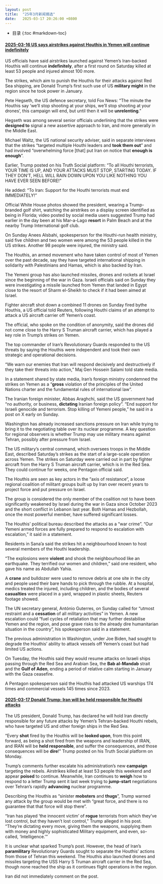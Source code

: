 ```yaml
---
layout: post
title:  "25年3月新闻摘选"
date:   2025-03-17 20:26:00 +0800
---
```


* 目录
  {:toc #markdown-toc}

#### [2025-03-16 US says airstrikes against Houthis in Yemen will continue indefinitely](https://www.theguardian.com/world/2025/mar/16/us-says-airstrikes-against-houthis-in-yemen-will-continue-indefinitely)

US officials have said airstrikes launched against Yemen’s Iran-backed Houthis will continue **indefinitely**, after a first round on Saturday killed at least 53 people and injured almost 100 more.

The strikes, which aim to punish the Houthis for their attacks against Red Sea shipping, are Donald Trump’s first such use of US **military might** in the region since he took power in January.

Pete Hegseth, the US defence secretary, told Fox News: “The minute the Houthis say ‘we’ll stop shooting at your ships, we’ll stop shooting at your drones’, this campaign will end, but until then it will be **unrelenting**.”

Hegseth was among several senior officials underlining that the strikes were **designed to** signal a new assertive approach to Iran, and more generally in the Middle East.

Michael Waltz, the US national security adviser, said in separate interviews that the strikes “targeted multiple Houthi leaders and **took them out**” and had involved “overwhelming force [that] put Iran on notice that **enough is enough**”.

Earlier, Trump posted on his Truth Social platform: “To all Houthi terrorists, YOUR TIME IS UP, AND YOUR ATTACKS MUST STOP, STARTING TODAY. IF THEY DON’T, HELL WILL RAIN DOWN UPON YOU LIKE NOTHING YOU HAVE EVER SEEN BEFORE!”

He added: “To Iran: Support for the Houthi terrorists must end IMMEDIATELY!”

Official White House photos showed the president, wearing a Trump-branded golf shirt, watching the airstrikes on a display screen identified as being in Florida; video posted by social media users suggested Trump had earlier in the day been at his Mar-a-Lago **resort** in Palm Beach and at the nearby Trump International golf club.

On Sunday Anees Alsbahi, spokesperson for the Houthi-run health ministry, said five children and two women were among the 53 people killed in the US strikes. Another 98 people were injured, the ministry said.

The Houthis, an armed movement who have taken control of most of Yemen over the past decade, say they have targeted international shipping in solidarity with Palestinians and Hamas, which is also backed by Iran.

The Yemeni group has also launched missiles, drones and rockets at Israel since the beginning of the war in Gaza. Israeli officials said on Sunday they were investigating a missile launched from Yemen that landed in Egypt close to the resort of Sharm el-Sheikh to check if it had been aimed at Israel.

Fighter aircraft shot down a combined 11 drones on Sunday fired by ​the Houthis, a US​ official told Reuters, following Houthi claims of an attempt to attack a US aircraft carrier off Yemen’s coast.

The official, who spoke on the condition of anonymity, said the drones did not come close to the Harry S Truman aircraft carrier, which has played a key role in Trump’s strikes on Yemen.

The top commander of Iran’s Revolutionary Guards responded to the US threats by saying the Houthis were independent and took their own strategic and operational decisions.

“We warn our enemies that Iran will respond decisively and destructively if they take their threats into action,” Maj Gen Hossein Salami told state media.

In a statement shared by state media, Iran’s foreign ministry condemned the strikes on Yemen as a “**gross** violation of the principles of the United Nations charter and the fundamental rules of international law”.

The Iranian foreign minister, Abbas Araghchi, said the US government had “no authority, or business, **dictating** Iranian foreign policy”. “End support for Israeli genocide and terrorism. Stop killing of Yemeni people,” he said in a post on X early on Sunday.

Washington has already increased sanctions pressure on Iran while trying to bring it to the negotiating table over its nuclear programme. A key question for regional observers is whether Trump may use military means against Tehran, possibly after pressure from Israel.

The US military’s central command, which oversees troops in the Middle East, described Saturday’s strikes as the start of a large-scale operation across Yemen. The strikes on Saturday were carried out in part by fighter aircraft from the Harry S Truman aircraft carrier, which is in the Red Sea. They could continue for weeks, one Pentagon official said.

The Houthis are seen as key actors in the “axis of resistance”, a loose regional coalition of militant groups built up by Iran over recent years to project force and put pressure on Israel.

The group is considered the only member of the coalition not to have been significantly weakened by Israel during the war in Gaza since October 2023 and the short conflict in Lebanon last year. Both Hamas and Hezbollah, once the most powerful member, have suffered significant losses.

The Houthis’ political bureau described the attacks as a “war crime”. “Our Yemeni armed forces are fully prepared to respond to escalation with escalation,” it said in a statement.

Residents in Sana’a said the strikes hit a neighbourhood known to host several members of the Houthi leadership.

“The explosions were **violent** and shook the neighbourhood like an earthquake. They terrified our women and children,” said one resident, who gave his name as Abdullah Yahia.

A **crane** and bulldozer were used to remove debris at one site in the city and people used their bare hands to pick through the rubble. At a hospital, medics treated the injured, including children, and the bodies of several **casualties** were placed in a yard, wrapped in plastic sheets, Reuters footage showed.

The UN secretary general, António Guterres, on Sunday called for “utmost restraint and a **cessation** of all military activities” in Yemen. A new escalation could “fuel cycles of retaliation that may further destabilise Yemen and the region, and pose grave risks to the already dire humanitarian situation in the country”, his spokesperson said in a statement.

The previous administration in Washington, under Joe Biden, had sought to degrade the Houthis’ ability to attack vessels off Yemen’s coast but had limited US actions.

On Tuesday, the Houthis said they would resume attacks on Israeli ships passing through the Red Sea and Arabian Sea, the **Bab al-Mandab** strait and the **Gulf of Aden**, ending a period of relative calm starting in January with the Gaza ceasefire.

A Pentagon spokesperson said the Houthis had attacked US warships 174 times and commercial vessels 145 times since 2023.

#### [2025-03-17 Donald Trump: Iran will be held responsible for Houthi attacks](https://www.theguardian.com/world/2025/mar/17/donald-trump-iran-will-be-held-responsible-for-houthi-attacks)

The US president, Donald Trump, has declared he will hold Iran directly responsible for any future attacks by Yemen’s Tehran-backed Houthi rebels, who have targeted US and other foreign ships in the Red Sea.

“Every **shot** fired by the Houthis will be **looked upon**, from this point forward, as being a shot fired from the weapons and leadership of IRAN, and IRAN will be **held responsible**, and suffer the consequences, and those consequences will be **dire**!” Trump posted on his Truth Social platform on Monday.

Trump’s comments further escalate his administration’s new **campaign** targeting the rebels. Airstrikes killed at least 53 people this weekend and appear **poised** to continue. Meanwhile, Iran continues to **weigh** how to respond to a letter Trump sent it last week trying to **jump-start** negotiations over Tehran’s rapidly **advancing** nuclear programme.

Describing the Houthis as “sinister **mobsters** and **thugs**”, Trump warned any attack by the group would be met with “great force, and there is no guarantee that that force will stop there”.

“Iran has played ‘the innocent victim’ of **rogue** terrorists from which they’ve lost control, but they haven’t lost control,” Trump alleged in his post. “They’re dictating every move, giving them the weapons, supplying them with money and highly sophisticated Military equipment, and even, so-called, ‘Intelligence.’”

It is unclear what sparked Trump’s post. However, the head of Iran’s **paramilitary** Revolutionary Guards sought to separate the Houthis’ actions from those of Tehran this weekend. The Houthis also launched drones and missiles targeting the USS Harry S Truman aircraft carrier in the Red Sea, though none reached the ship as it continues flight operations in the region.

Iran did not immediately comment on the post.